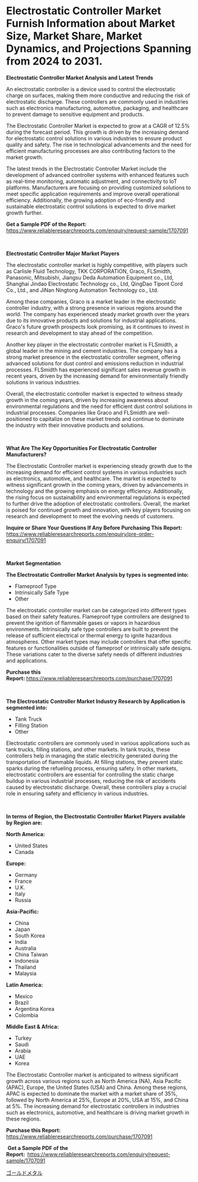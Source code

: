 <p><h1>Electrostatic Controller Market Furnish Information about Market Size, Market Share, Market Dynamics, and Projections Spanning from 2024 to 2031.</h1></p><p><strong>Electrostatic Controller Market Analysis and Latest Trends</strong></p>
<p><p>An electrostatic controller is a device used to control the electrostatic charge on surfaces, making them more conductive and reducing the risk of electrostatic discharge. These controllers are commonly used in industries such as electronics manufacturing, automotive, packaging, and healthcare to prevent damage to sensitive equipment and products.</p><p>The Electrostatic Controller Market is expected to grow at a CAGR of 12.5% during the forecast period. This growth is driven by the increasing demand for electrostatic control solutions in various industries to ensure product quality and safety. The rise in technological advancements and the need for efficient manufacturing processes are also contributing factors to the market growth.</p><p>The latest trends in the Electrostatic Controller Market include the development of advanced controller systems with enhanced features such as real-time monitoring, automatic adjustment, and connectivity to IoT platforms. Manufacturers are focusing on providing customized solutions to meet specific application requirements and improve overall operational efficiency. Additionally, the growing adoption of eco-friendly and sustainable electrostatic control solutions is expected to drive market growth further.</p></p>
<p><strong>Get a Sample PDF of the Report:&nbsp;</strong> <a href="https://www.reliableresearchreports.com/enquiry/request-sample/1707091">https://www.reliableresearchreports.com/enquiry/request-sample/1707091</a></p>
<p>&nbsp;</p>
<p><strong>Electrostatic Controller Major Market Players</strong></p>
<p><p>The electrostatic controller market is highly competitive, with players such as Carlisle Fluid Technology, TKK CORPORATION, Graco, FLSmidth, Panasonic, Mitsubishi, Jiangsu Deda Automation Equipment co., Ltd, Shanghai Jindao Electrostatic Technology co., Ltd, QingDao Tipont Cord Co., Ltd., and JiNan Ningtong Automation Technology co., Ltd.</p><p>Among these companies, Graco is a market leader in the electrostatic controller industry, with a strong presence in various regions around the world. The company has experienced steady market growth over the years due to its innovative products and solutions for industrial applications. Graco's future growth prospects look promising, as it continues to invest in research and development to stay ahead of the competition.</p><p>Another key player in the electrostatic controller market is FLSmidth, a global leader in the mining and cement industries. The company has a strong market presence in the electrostatic controller segment, offering advanced solutions for dust control and emissions reduction in industrial processes. FLSmidth has experienced significant sales revenue growth in recent years, driven by the increasing demand for environmentally friendly solutions in various industries.</p><p>Overall, the electrostatic controller market is expected to witness steady growth in the coming years, driven by increasing awareness about environmental regulations and the need for efficient dust control solutions in industrial processes. Companies like Graco and FLSmidth are well-positioned to capitalize on these market trends and continue to dominate the industry with their innovative products and solutions.</p></p>
<p>&nbsp;</p>
<p><strong>What Are The Key Opportunities For Electrostatic Controller Manufacturers?</strong></p>
<p><p>The Electrostatic Controller market is experiencing steady growth due to the increasing demand for efficient control systems in various industries such as electronics, automotive, and healthcare. The market is expected to witness significant growth in the coming years, driven by advancements in technology and the growing emphasis on energy efficiency. Additionally, the rising focus on sustainability and environmental regulations is expected to further drive the adoption of electrostatic controllers. Overall, the market is poised for continued growth and innovation, with key players focusing on research and development to meet the evolving needs of customers.</p></p>
<p><strong>Inquire or Share Your Questions If Any Before Purchasing This Report:</strong> <a href="https://www.reliableresearchreports.com/enquiry/pre-order-enquiry/1707091">https://www.reliableresearchreports.com/enquiry/pre-order-enquiry/1707091</a></p>
<p>&nbsp;</p>
<p><strong>Market Segmentation</strong></p>
<p><strong>The Electrostatic Controller Market Analysis by types is segmented into:</strong></p>
<p><ul><li>Flameproof Type</li><li>Intrinsically Safe Type</li><li>Other</li></ul></p>
<p><p>The electrostatic controller market can be categorized into different types based on their safety features. Flameproof type controllers are designed to prevent the ignition of flammable gases or vapors in hazardous environments. Intrinsically safe type controllers are built to prevent the release of sufficient electrical or thermal energy to ignite hazardous atmospheres. Other market types may include controllers that offer specific features or functionalities outside of flameproof or intrinsically safe designs. These variations cater to the diverse safety needs of different industries and applications.</p></p>
<p><strong>Purchase this Report:&nbsp;</strong><a href="https://www.reliableresearchreports.com/purchase/1707091">https://www.reliableresearchreports.com/purchase/1707091</a></p>
<p>&nbsp;</p>
<p><strong>The Electrostatic Controller Market Industry Research by Application is segmented into:</strong></p>
<p><ul><li>Tank Truck</li><li>Filling Station</li><li>Other</li></ul></p>
<p><p>Electrostatic controllers are commonly used in various applications such as tank trucks, filling stations, and other markets. In tank trucks, these controllers help in managing the static electricity generated during the transportation of flammable liquids. At filling stations, they prevent static sparks during the refueling process, ensuring safety. In other markets, electrostatic controllers are essential for controlling the static charge buildup in various industrial processes, reducing the risk of accidents caused by electrostatic discharge. Overall, these controllers play a crucial role in ensuring safety and efficiency in various industries.</p></p>
<p>&nbsp;</p>
<p><strong>In terms of Region, the Electrostatic Controller Market Players available by Region are:</strong></p>
<p>
    <p> <strong> North America: </strong>
        <ul>
            <li>United States</li>
            <li>Canada</li>
        </ul>
        </p> 
    <p> <strong> Europe: </strong>
        <ul>
            <li>Germany</li>
            <li>France</li>
            <li>U.K.</li>
            <li>Italy</li>
            <li>Russia</li>
        </ul>
        </p> 
    <p> <strong> Asia-Pacific: </strong>
        <ul>
            <li>China</li>
            <li>Japan</li>
            <li>South Korea</li>
            <li>India</li>
            <li>Australia</li>
            <li>China Taiwan</li>
            <li>Indonesia</li>
            <li>Thailand</li>
            <li>Malaysia</li>
        </ul>
        </p> 
    <p> <strong> Latin America: </strong>
        <ul>
            <li>Mexico</li>
            <li>Brazil</li>
            <li>Argentina Korea</li>
            <li>Colombia</li>
        </ul>
        </p> 
    <p> <strong> Middle East & Africa: </strong>
        <ul>
            <li>Turkey</li>
            <li>Saudi</li>
            <li>Arabia</li>
            <li>UAE</li>
            <li>Korea</li>
        </ul>
    </p>
    </p>
<p><p>The Electrostatic Controller market is anticipated to witness significant growth across various regions such as North America (NA), Asia Pacific (APAC), Europe, the United States (USA) and China. Among these regions, APAC is expected to dominate the market with a market share of 35%, followed by North America at 25%, Europe at 20%, USA at 15%, and China at 5%. The increasing demand for electrostatic controllers in industries such as electronics, automotive, and healthcare is driving market growth in these regions.</p></p>
<p><strong>Purchase this Report: </strong><a href="https://www.reliableresearchreports.com/purchase/1707091">https://www.reliableresearchreports.com/purchase/1707091</a></p>
<p>&nbsp;<strong>Get a Sample PDF of the Report:&nbsp;&nbsp;</strong><a href="https://www.reliableresearchreports.com/enquiry/request-sample/1707091">https://www.reliableresearchreports.com/enquiry/request-sample/1707091</a></p>
<p><strong></strong></p>
<p><p><a href="https://github.com/nemesis2824/Market-Research-Report-List-1/blob/main/748393011062.md">ゴールドメタル</a></p></p>